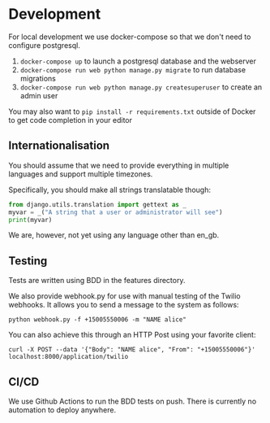 # Development

For local development we use docker-compose so that we don't need to configure postgresql.

1. `docker-compose up` to launch a postgresql database and the webserver
2. `docker-compose run web python manage.py migrate` to run database migrations
3. `docker-compose run web python manage.py createsuperuser` to create an admin user

You may also want to `pip install -r requirements.txt` outside of Docker to get code completion in your editor

## Internationalisation

You should assume that we need to provide everything in multiple languages and support multiple timezones.

Specifically, you should make all strings translatable though:

```python
from django.utils.translation import gettext as _
myvar = _("A string that a user or administrator will see")
print(myvar)
```

We are, however, not yet using any language other than en_gb.

## Testing

Tests are written using BDD in the features directory.

We also provide webhook.py for use with manual testing of the Twilio webhooks.  It allows you to send a message to the system as follows:

```shell
python webhook.py -f +15005550006 -m "NAME alice"
```

You can also achieve this through an HTTP Post using your favorite client:

```shell
curl -X POST --data '{"Body": "NAME alice", "From": "+15005550006"}' localhost:8000/application/twilio
```

## CI/CD

We use Github Actions to run the BDD tests on push. There is currently no automation to deploy anywhere.
